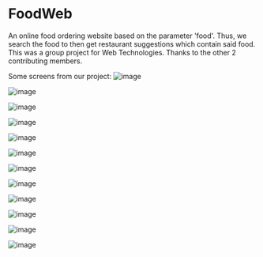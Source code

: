# FoodWeb
An online food ordering website based on the parameter 'food'. Thus, we search the food to then get restaurant suggestions which contain said food.
This was a group project for Web Technologies. Thanks to the other 2 contributing members. 

Some screens from our project:
![image](https://github.com/user-attachments/assets/028ddb9c-fe04-485b-b8d4-ffd3c5f0b78f)

![image](https://github.com/user-attachments/assets/ec20b9a9-5a44-48e3-a53a-b9935e55dbc7)

![image](https://github.com/user-attachments/assets/345f6a7f-8884-43fe-8f4e-ec91e5184784)

![image](https://github.com/user-attachments/assets/15021f77-4702-478d-9033-df7f41e64c6c)

![image](https://github.com/user-attachments/assets/7a2b7780-0176-4b5f-aba0-fab5cfdb3ff5)

![image](https://github.com/user-attachments/assets/438a8b49-b7fd-464b-8533-ee6d3ed5b446)

![image](https://github.com/user-attachments/assets/9b8580cf-5a19-4b65-b68e-8a00f5e50a78)

![image](https://github.com/user-attachments/assets/4110f61b-e507-4442-b71e-3247ba7ad06c)

![image](https://github.com/user-attachments/assets/1425f256-82f1-461f-936e-364731404eff)

![image](https://github.com/user-attachments/assets/b4092e47-605d-4822-9fa7-ec4682d0fd2e)

![image](https://github.com/user-attachments/assets/4de9c9bd-ce33-4289-a2a9-3885040f8f12)

![image](https://github.com/user-attachments/assets/c49f0e97-d77f-4981-9ebe-b3e6f5ccb2f0)













